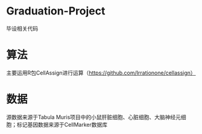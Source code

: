 # Graduation-Project
毕设相关代码

# 算法
主要运用R包CellAssign进行运算（https://github.com/Irrationone/cellassign）

# 数据
源数据来源于Tabula Muris项目中的小鼠肝脏细胞、心脏细胞、大脑神经元细胞；标记基因数据来源于CellMarker数据库
